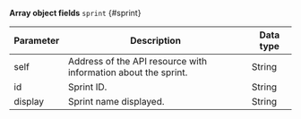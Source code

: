 **Array object fields** `sprint` {#sprint}

Parameter | Description | Data type
----- | ----- | -----
self | Address of the API resource with information about the sprint. | String
id | Sprint ID. | String
display | Sprint name displayed. | String